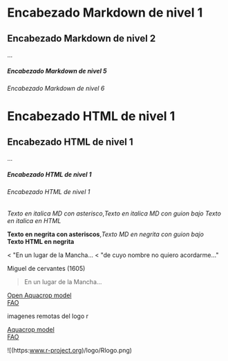# Encabezado Markdown de nivel 1
## Encabezado Markdown de nivel 2
...
##### Encabezado Markdown de nivel 5
###### Encabezado Markdown de nivel 6

<h1> Encabezado HTML de nivel 1 </h1>
<h2> Encabezado HTML de nivel 1 </h2>
...
<h5> Encabezado HTML de nivel 1 </h5>
<h6> Encabezado HTML de nivel 1 </h6>

*Texto en italica MD con asterisco*,_Texto en italica MD con guion bajo_
<em> Texto en italica en HTML </em>

**Texto en negrita con asteriscos**,_Texto MD en negrita con guion bajo_
\
<strong>Texto HTML en negrita </strong>


< "En un lugar de la Mancha...
< "de cuyo nombre no quiero acordarme..."

Miguel de cervantes (1605)

<blockquote>En un lugar de la Mancha...</blockquote>

[Open Aquacrop model](http://www.fao.org/aquacrop/es/)
\
[FAO](http://www.fao.org/aquacrop/workshops/es/)


imagenes remotas del logo r

<a href="http://www.fao.org/aquacrop/es/">Aquacrop model</a>
\
<a href="http://www.fao.org/aquacrop/workshops/es/">FAO</a>

![(https:www.r-project.org)/logo/Rlogo.png)


